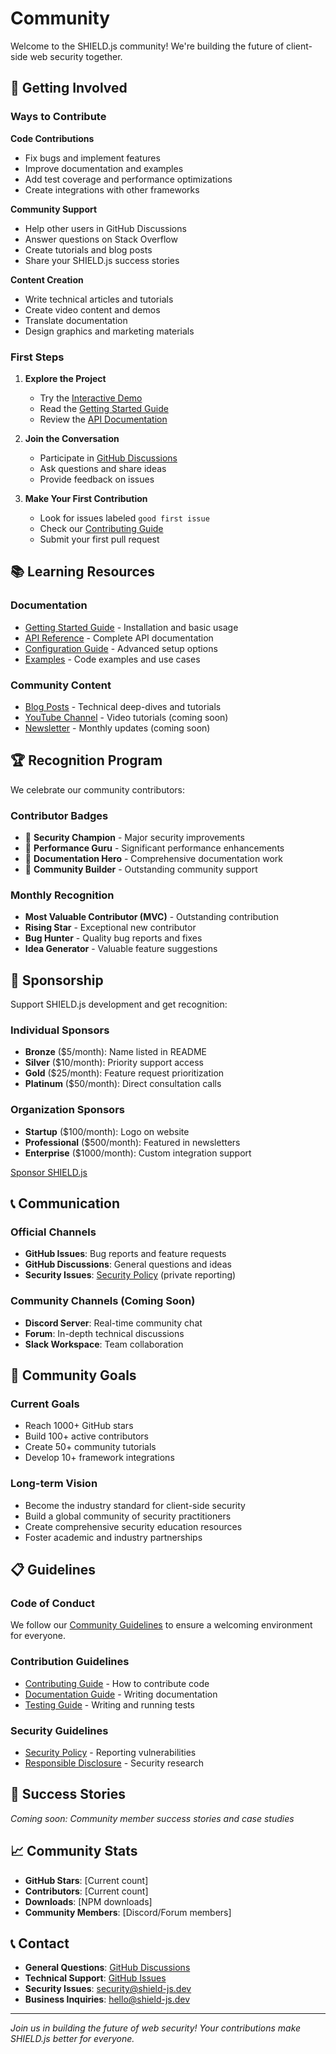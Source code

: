 # Community

Welcome to the SHIELD.js community! We're building the future of client-side web security together.

## 🤝 Getting Involved

### Ways to Contribute

**Code Contributions**
- Fix bugs and implement features
- Improve documentation and examples
- Add test coverage and performance optimizations
- Create integrations with other frameworks

**Community Support**
- Help other users in GitHub Discussions
- Answer questions on Stack Overflow
- Create tutorials and blog posts
- Share your SHIELD.js success stories

**Content Creation**
- Write technical articles and tutorials
- Create video content and demos
- Translate documentation
- Design graphics and marketing materials

### First Steps

1. **Explore the Project**
   - Try the [Interactive Demo](../demo/)
   - Read the [Getting Started Guide](../getting-started)
   - Review the [API Documentation](../api-reference)

2. **Join the Conversation**
   - Participate in [GitHub Discussions](https://github.com/yourusername/shield-js/discussions)
   - Ask questions and share ideas
   - Provide feedback on issues

3. **Make Your First Contribution**
   - Look for issues labeled `good first issue`
   - Check our [Contributing Guide](../contributing)
   - Submit your first pull request

## 📚 Learning Resources

### Documentation
- [Getting Started Guide](../getting-started) - Installation and basic usage
- [API Reference](../api-reference) - Complete API documentation
- [Configuration Guide](../configuration) - Advanced setup options
- [Examples](../examples) - Code examples and use cases

### Community Content
- [Blog Posts](../../marketing/) - Technical deep-dives and tutorials
- [YouTube Channel](https://youtube.com/@shield-js) - Video tutorials (coming soon)
- [Newsletter](https://newsletter.shield-js.dev) - Monthly updates (coming soon)

## 🏆 Recognition Program

We celebrate our community contributors:

### Contributor Badges
- 🥇 **Security Champion** - Major security improvements
- 🥈 **Performance Guru** - Significant performance enhancements
- 🥉 **Documentation Hero** - Comprehensive documentation work
- 🌟 **Community Builder** - Outstanding community support

### Monthly Recognition
- **Most Valuable Contributor (MVC)** - Outstanding contribution
- **Rising Star** - Exceptional new contributor
- **Bug Hunter** - Quality bug reports and fixes
- **Idea Generator** - Valuable feature suggestions

## 💝 Sponsorship

Support SHIELD.js development and get recognition:

### Individual Sponsors
- **Bronze** ($5/month): Name listed in README
- **Silver** ($10/month): Priority support access
- **Gold** ($25/month): Feature request prioritization
- **Platinum** ($50/month): Direct consultation calls

### Organization Sponsors
- **Startup** ($100/month): Logo on website
- **Professional** ($500/month): Featured in newsletters
- **Enterprise** ($1000/month): Custom integration support

[Sponsor SHIELD.js](https://github.com/sponsors/yourusername)

## 📞 Communication

### Official Channels
- **GitHub Issues**: Bug reports and feature requests
- **GitHub Discussions**: General questions and ideas
- **Security Issues**: [Security Policy](../security) (private reporting)

### Community Channels (Coming Soon)
- **Discord Server**: Real-time community chat
- **Forum**: In-depth technical discussions
- **Slack Workspace**: Team collaboration

## 🎯 Community Goals

### Current Goals
- Reach 1000+ GitHub stars
- Build 100+ active contributors
- Create 50+ community tutorials
- Develop 10+ framework integrations

### Long-term Vision
- Become the industry standard for client-side security
- Build a global community of security practitioners
- Create comprehensive security education resources
- Foster academic and industry partnerships

## 📋 Guidelines

### Code of Conduct
We follow our [Community Guidelines](../COMMUNITY) to ensure a welcoming environment for everyone.

### Contribution Guidelines
- [Contributing Guide](../contributing) - How to contribute code
- [Documentation Guide](../contributing#documentation) - Writing documentation
- [Testing Guide](../contributing#testing) - Writing and running tests

### Security Guidelines
- [Security Policy](../security) - Reporting vulnerabilities
- [Responsible Disclosure](../security#responsible-disclosure) - Security research

## 🌟 Success Stories

*Coming soon: Community member success stories and case studies*

## 📈 Community Stats

- **GitHub Stars**: [Current count]
- **Contributors**: [Current count]
- **Downloads**: [NPM downloads]
- **Community Members**: [Discord/Forum members]

## 📞 Contact

- **General Questions**: [GitHub Discussions](https://github.com/yourusername/shield-js/discussions)
- **Technical Support**: [GitHub Issues](https://github.com/yourusername/shield-js/issues)
- **Security Issues**: [security@shield-js.dev](mailto:security@shield-js.dev)
- **Business Inquiries**: [hello@shield-js.dev](mailto:hello@shield-js.dev)

---

*Join us in building the future of web security! Your contributions make SHIELD.js better for everyone.*